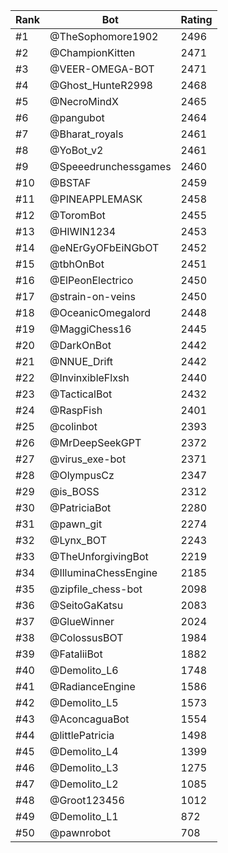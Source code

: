 Rank|Bot|Rating
---|---|---
#1|@TheSophomore1902|2496
#2|@ChampionKitten|2471
#3|@VEER-OMEGA-BOT|2471
#4|@Ghost_HunteR2998|2468
#5|@NecroMindX|2465
#6|@pangubot|2464
#7|@Bharat_royals|2461
#8|@YoBot_v2|2461
#9|@Speeedrunchessgames|2460
#10|@BSTAF|2459
#11|@PINEAPPLEMASK|2458
#12|@ToromBot|2455
#13|@HIWIN1234|2453
#14|@eNErGyOFbEiNGbOT|2452
#15|@tbhOnBot|2451
#16|@ElPeonElectrico|2450
#17|@strain-on-veins|2450
#18|@OceanicOmegalord|2448
#19|@MaggiChess16|2445
#20|@DarkOnBot|2442
#21|@NNUE_Drift|2442
#22|@InvinxibleFlxsh|2440
#23|@TacticalBot|2432
#24|@RaspFish|2401
#25|@colinbot|2393
#26|@MrDeepSeekGPT|2372
#27|@virus_exe-bot|2371
#28|@OlympusCz|2347
#29|@is_BOSS|2312
#30|@PatriciaBot|2280
#31|@pawn_git|2274
#32|@Lynx_BOT|2243
#33|@TheUnforgivingBot|2219
#34|@IlluminaChessEngine|2185
#35|@zipfile_chess-bot|2098
#36|@SeitoGaKatsu|2083
#37|@GlueWinner|2024
#38|@ColossusBOT|1984
#39|@FataliiBot|1882
#40|@Demolito_L6|1748
#41|@RadianceEngine|1586
#42|@Demolito_L5|1573
#43|@AconcaguaBot|1554
#44|@littlePatricia|1498
#45|@Demolito_L4|1399
#46|@Demolito_L3|1275
#47|@Demolito_L2|1085
#48|@Groot123456|1012
#49|@Demolito_L1|872
#50|@pawnrobot|708
